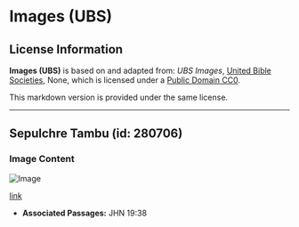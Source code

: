 # Images (UBS)

## License Information

**Images (UBS)** is based on and adapted from: _UBS Images_, [United Bible Societies](https://unitedbiblesocieties.org/), None, which is licensed under a [Public Domain CC0](https://creativecommons.org/public-domain/cc0/).

This markdown version is provided under the same license.



--------------------------------

## Sepulchre Tambu (id: 280706)

### Image Content

![Image](https://cdn.aquifer.bible/aquifer-content/resources/Media/WEB-0548_holy_sepulchre.jpg)

[link](https://cdn.aquifer.bible/aquifer-content/resources/Media/WEB-0548_holy_sepulchre.jpg)

* **Associated Passages:** JHN 19:38

